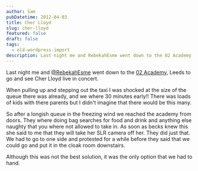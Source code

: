 ```yaml
---
author: Sam
pubDatetime: 2012-04-03
title: Cher Lloyd
slug: cher-lloyd
featured: false
draft: false
tags:
  - old-wordpress-import
description: Last night me and RebekahEsme went down to the 02 Academy Leeds to go and see Cher Lloyd live in concert...
---
```


Last night me and [@RebekahEsme](http://rebekahesme.com) went down to the [02 Academy](http://www.o2academyleeds.co.uk/), Leeds to go and see Cher Lloyd live in concert.

When pulling up and stepping out the taxi I was shocked at the size of the queue there was already, and we where 30 minutes early!! There was loads of kids with there parents but I didn't imagine that there would be this many.

So after a longish queue in the freezing wind we reached the academy from doors. They where doing bag searches for food and drink and anything else naughty that you where not allowed to take in. As soon as becks knew this she said to me that they will take her SLR camera off her. They did just that. We had to go to one side and protested for a while before they said that we could go and put it in the cloak room downstairs.

Although this was not the best solution, it was the only option that we had to hand.